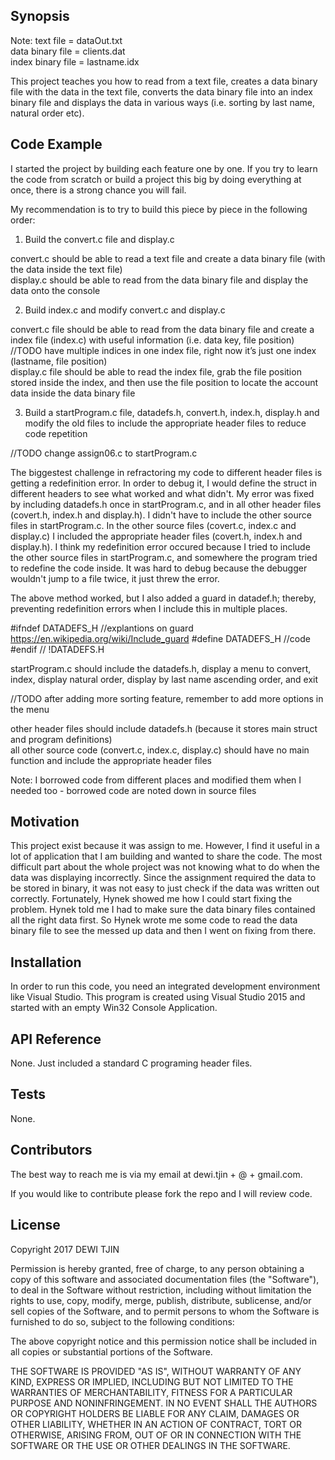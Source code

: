 ## Synopsis

Note: 	text file = dataOut.txt <br />
	data binary file = clients.dat <br />
	index binary file = lastname.idx <br />
	
This project teaches you how to read from a text file, creates a data binary file with the data in the text file, converts the data binary file into an index binary file and displays the data in various ways (i.e. sorting by last name, natural order etc).

## Code Example

I started the project by building each feature one by one.  If you try to learn the code from scratch or build a project this big by doing everything at once, there is a strong chance you will fail. 

 My recommendation is to try to build this piece by piece in the following order:

1) Build the convert.c file and display.c

convert.c should be able to read a text file and create a data binary file (with the data inside the text file)<br />
display.c should be able to read from the data binary file and display the data onto the console<br />

2) Build index.c and modify convert.c and display.c

convert.c file should be able to read from the data binary file and create a index file (index.c) with useful information (i.e. data key, file position) //TODO have multiple indices in one index file, right now it’s just one index (lastname, file position)<br />
display.c file should be able to read the index file, grab the file position stored inside the index, and then use the file position to locate the account data inside the data binary file<br />

3) Build a startProgram.c file, datadefs.h, convert.h, index.h, display.h and modify the old files to include the appropriate header files to reduce code repetition 

//TODO change assign06.c to startProgram.c<br />

The biggestest challenge in refractoring my code to different header files is getting a redefinition error.  In order to debug it, I would define the struct in different headers to see what worked and what didn't. My error was fixed by including datadefs.h once in startProgram.c, and in all other header files (covert.h, index.h and display.h).  I didn't have to include the other source files in startProgram.c.  In the other source files (covert.c, index.c and display.c) I included the appropriate header files (covert.h, index.h and display.h). I think my redefinition error occured because I tried to include the other source files in startProgram.c, and somewhere the program tried to redefine the code inside.  It was hard to debug because the debugger wouldn't jump to a file twice, it just threw the error.

The above method worked, but I also added a guard in datadef.h; thereby, preventing redefinition errors when I include this in multiple places.

#ifndef DATADEFS_H //explantions on guard https://en.wikipedia.org/wiki/Include_guard
#define DATADEFS_H
//code
#endif // !DATADEFS.H

startProgram.c should include the datadefs.h, display a menu to convert, index, display natural order, display by last name ascending order, and exit <br />

//TODO after adding more sorting feature, remember to add more options in the menu<br />

other header files should include datadefs.h (because it stores main struct and program definitions)<br />
all other source code (convert.c, index.c, display.c) should have no main function and include the appropriate header files<br />

Note: I borrowed code from different places and modified them when I needed too - borrowed code are noted down in source files<br />

## Motivation

This project exist because it was assign to me.  However, I find it useful in a lot of application that I am building and wanted to share the code.  The most difficult part about the whole project was not knowing what to do when the data was displaying incorrectly.  Since the assignment required the data to be stored in binary, it was not easy to just check if the data was written out correctly.  Fortunately, Hynek showed me how I could start fixing the problem.  Hynek told me I had to make sure the data binary files contained all the right data first.  So Hynek wrote me some code to read the data binary file to see the messed up data and then I went on fixing from there.

## Installation

In order to run this code, you need an integrated development environment like Visual Studio. This program is created using Visual Studio 2015 and started with an empty Win32 Console Application.

## API Reference

None. Just included a standard C programing header files.

## Tests

None.

## Contributors

The best way to reach me is via my email at dewi.tjin + @ + gmail.com.

If you would like to contribute please fork the repo and I will review code.

## License

Copyright 2017 DEWI TJIN

Permission is hereby granted, free of charge, to any person obtaining a copy of this software and associated documentation files (the "Software"), to deal in the Software without restriction, including without limitation the rights to use, copy, modify, merge, publish, distribute, sublicense, and/or sell copies of the Software, and to permit persons to whom the Software is furnished to do so, subject to the following conditions:

The above copyright notice and this permission notice shall be included in all copies or substantial portions of the Software.

THE SOFTWARE IS PROVIDED "AS IS", WITHOUT WARRANTY OF ANY KIND, EXPRESS OR IMPLIED, INCLUDING BUT NOT LIMITED TO THE WARRANTIES OF MERCHANTABILITY, FITNESS FOR A PARTICULAR PURPOSE AND NONINFRINGEMENT. IN NO EVENT SHALL THE AUTHORS OR COPYRIGHT HOLDERS BE LIABLE FOR ANY CLAIM, DAMAGES OR OTHER LIABILITY, WHETHER IN AN ACTION OF CONTRACT, TORT OR OTHERWISE, ARISING FROM, OUT OF OR IN CONNECTION WITH THE SOFTWARE OR THE USE OR OTHER DEALINGS IN THE SOFTWARE.




